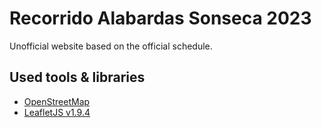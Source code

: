 # Recorrido Alabardas Sonseca 2023

Unofficial website based on the official schedule.

## Used tools & libraries

- [OpenStreetMap](https://www.openstreetmap.org/)
- [LeafletJS v1.9.4](https://leafletjs.com/)